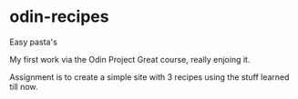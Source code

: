 # odin-recipes
Easy pasta's

My first work via the Odin Project
Great course, really enjoing it.

Assignment is to create a simple site with 3 recipes using the stuff learned till now.